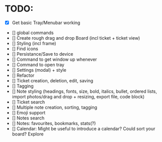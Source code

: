 # TODO:

- [x] Get basic Tray/Menubar working
- [] global commands
- [] Create rough drag and drop Board (incl ticket + ticket view)
- [] Styling (incl frame)
- [] Find icons
- [] Persistance/Save to device
- [] Command to get window up whenever
- [] Command to open tray
- [] Settings (modal) + style
- [] Refactor
- [] Ticket creation, deletion, edit, saving
- [] Tagging
- [] Note styling (headings, fonts, size, bold, italics, bullet, ordered lists, import photos/drag and drop + resizing, export file, code block)
- [] Ticket search
- [] Multiple note creation, sorting, tagging
- [] Emoji support
- [] Notes search
- [] Notes: favourites, bookmarks, stats(?)
- [] Calendar: Might be useful to introduce a calendar? Could sort your board? Explore
